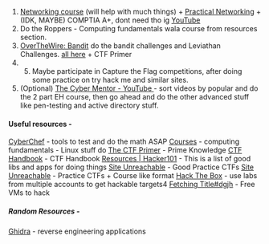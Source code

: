 1. [Networking course](https://www.youtube.com/watch?v=IPvYjXCsTg8) (will help with much things) + [Practical Networking](https://www.roppers.org/courses/networking) + (IDK, MAYBE) COMPTIA A+, dont need tho ig [YouTube](https://www.youtube.com/watch?v=qiQR5rTSshw) 
2. Do the Roppers - Computing fundamentals wala course from resources section.
3. [OverTheWire: Bandit](https://overthewire.org/wargames/bandit/) do the bandit challenges and Leviathan Challenges. [all here](https://overthewire.org/wargames/) + CTF Primer
4. 5. Maybe participate in Capture the Flag competitions, after doing some practice on try hack me and similar sites.
5. (Optional) [The Cyber Mentor - YouTube ](https://www.youtube.com/@TCMSecurityAcademy/videos) - sort videos by popular and do the 2 part EH course, then go ahead and do the other advanced stuff like pen-testing and active directory stuff. 

#### Useful resources -
[CyberChef](https://gchq.github.io/CyberChef/) - tools to test and do the math ASAP
[Courses](https://www.roppers.org/collections) - computing fundamentals - Linux stuff do
[The CTF Primer](https://primer.picoctf.org/) - Prime Knowledge
[CTF Handbook](https://ctf101.org/) - CTF Handbook
[Resources | Hacker101](https://www.hacker101.com/resources) - This is a list of good libs and apps for doing things
[Site Unreachable](https://ctflearn.com/dashboard) - Good Practice CTFs
[Site Unreachable](https://tryhackme.com/r/room/introtooffensivesecurity) - Practice CTFs + Course like format
[Hack The Box](https://www.hackthebox.com/) - use labs from multiple accounts to get hackable targets4
[Fetching Title#dgjh](https://www.root-me.org/?lang=en) - Free VMs to hack

##### Random Resources - 
[Ghidra](https://ghidra-sre.org/) - reverse engineering applications
